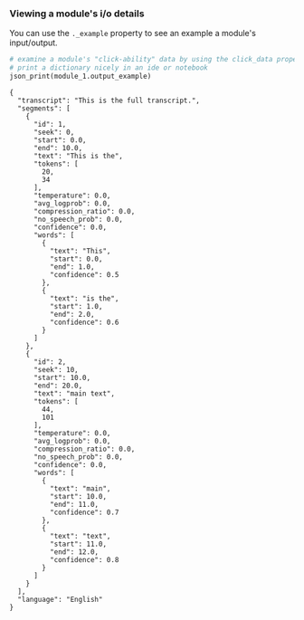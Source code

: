 ### Viewing a module's i/o details

You can use the `._example` property to see an example a module's input/output. 


```python
# examine a module's "click-ability" data by using the click_data property
# print a dictionary nicely in an ide or notebook
json_print(module_1.output_example)
```

    {
      "transcript": "This is the full transcript.",
      "segments": [
        {
          "id": 1,
          "seek": 0,
          "start": 0.0,
          "end": 10.0,
          "text": "This is the",
          "tokens": [
            20,
            34
          ],
          "temperature": 0.0,
          "avg_logprob": 0.0,
          "compression_ratio": 0.0,
          "no_speech_prob": 0.0,
          "confidence": 0.0,
          "words": [
            {
              "text": "This",
              "start": 0.0,
              "end": 1.0,
              "confidence": 0.5
            },
            {
              "text": "is the",
              "start": 1.0,
              "end": 2.0,
              "confidence": 0.6
            }
          ]
        },
        {
          "id": 2,
          "seek": 10,
          "start": 10.0,
          "end": 20.0,
          "text": "main text",
          "tokens": [
            44,
            101
          ],
          "temperature": 0.0,
          "avg_logprob": 0.0,
          "compression_ratio": 0.0,
          "no_speech_prob": 0.0,
          "confidence": 0.0,
          "words": [
            {
              "text": "main",
              "start": 10.0,
              "end": 11.0,
              "confidence": 0.7
            },
            {
              "text": "text",
              "start": 11.0,
              "end": 12.0,
              "confidence": 0.8
            }
          ]
        }
      ],
      "language": "English"
    }
